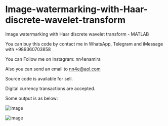 # Image-watermarking-with-Haar-discrete-wavelet-transform
Image watermarking with Haar discrete wavelet transform - MATLAB

You can buy this code by contact me in WhatsApp, Telegram and iMessage with +989360703858

You can Follow me on Instagram: nn4enamira

Also you can send an email to nn4e@aol.com

Source code is available for sell.

Digital currency transactions are accepted.

Some output is as below:

![image](https://github.com/user-attachments/assets/5b9ac5bb-fa87-4506-8053-030c2fe64d5e)

![image](https://github.com/user-attachments/assets/cf414615-ced5-4bb9-bc74-f747a55aefb5)


